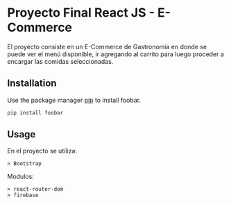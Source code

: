 # Proyecto Final React JS - E-Commerce

El proyecto consiste en un E-Commerce de Gastronomía en donde se puede ver el menú disponible, ir agregando al carrito para luego proceder a encargar las comidas seleccionadas.

## Installation

Use the package manager [pip](https://pip.pypa.io/en/stable/) to install foobar.

```bash
pip install foobar
```

## Usage

En el proyecto se utiliza:
```
> Bootstrap
```
Modulos:
```
> react-router-dom
> firebase
```
